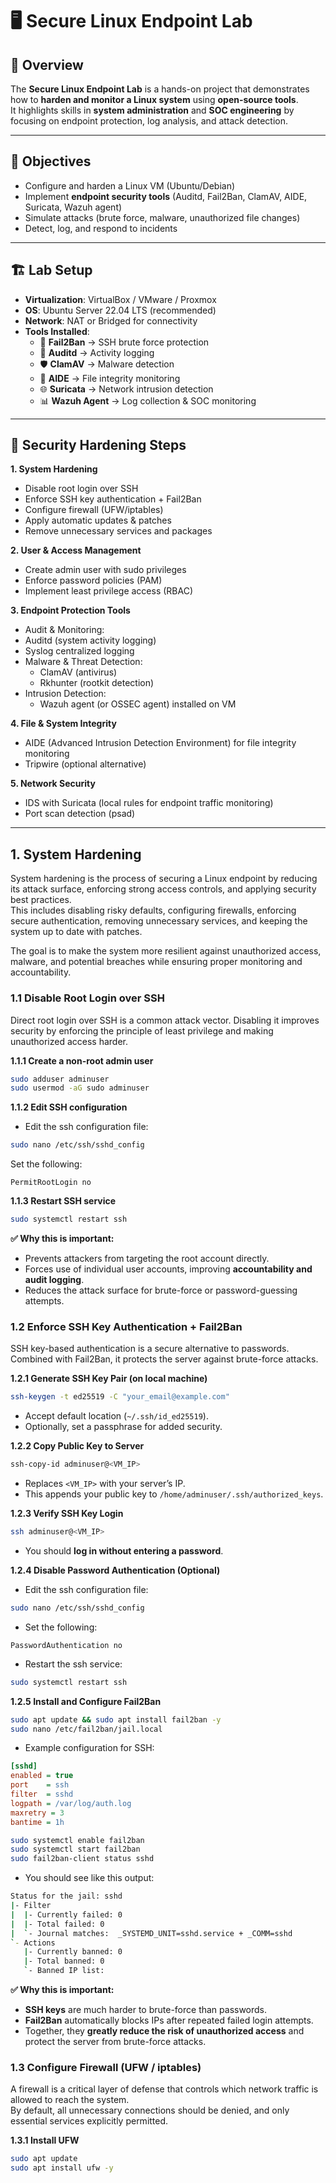 # 🖥️ Secure Linux Endpoint Lab

## 📌 Overview
The **Secure Linux Endpoint Lab** is a hands-on project that demonstrates how to **harden and monitor a Linux system** using **open-source tools**.  
It highlights skills in **system administration** and **SOC engineering** by focusing on endpoint protection, log analysis, and attack detection.  

---

## 🎯 Objectives
- Configure and harden a Linux VM (Ubuntu/Debian)  
- Implement **endpoint security tools** (Auditd, Fail2Ban, ClamAV, AIDE, Suricata, Wazuh agent)  
- Simulate attacks (brute force, malware, unauthorized file changes)  
- Detect, log, and respond to incidents  

---

## 🏗️ Lab Setup
- **Virtualization**: VirtualBox / VMware / Proxmox  
- **OS**: Ubuntu Server 22.04 LTS (recommended)  
- **Network**: NAT or Bridged for connectivity  
- **Tools Installed**:  
  - 🔐 **Fail2Ban** → SSH brute force protection  
  - 🔑 **Auditd** → Activity logging  
  - 🛡️ **ClamAV** → Malware detection  
  - 📂 **AIDE** → File integrity monitoring  
  - 🌐 **Suricata** → Network intrusion detection  
  - 📊 **Wazuh Agent** → Log collection & SOC monitoring  

---

## 🔐 Security Hardening Steps

**1. System Hardening**

- Disable root login over SSH
- Enforce SSH key authentication + Fail2Ban
- Configure firewall (UFW/iptables)
- Apply automatic updates & patches
- Remove unnecessary services and packages

**2. User & Access Management**

- Create admin user with sudo privileges
- Enforce password policies (PAM)
- Implement least privilege access (RBAC)

**3. Endpoint Protection Tools**

- Audit & Monitoring:
- Auditd (system activity logging)
- Syslog centralized logging
- Malware & Threat Detection:
    - ClamAV (antivirus)
    - Rkhunter (rootkit detection)
- Intrusion Detection:
    - Wazuh agent (or OSSEC agent) installed on VM

**4. File & System Integrity**

- AIDE (Advanced Intrusion Detection Environment) for file integrity monitoring
- Tripwire (optional alternative)

**5. Network Security**

- IDS with Suricata (local rules for endpoint traffic monitoring)
- Port scan detection (psad)

---

## 1. System Hardening

System hardening is the process of securing a Linux endpoint by reducing its attack surface, enforcing strong access controls, and applying security best practices.  
This includes disabling risky defaults, configuring firewalls, enforcing secure authentication, removing unnecessary services, and keeping the system up to date with patches.  

The goal is to make the system more resilient against unauthorized access, malware, and potential breaches while ensuring proper monitoring and accountability.

### 1.1 Disable Root Login over SSH

Direct root login over SSH is a common attack vector. Disabling it improves security by enforcing the principle of least privilege and making unauthorized access harder.

**1.1.1 Create a non-root admin user**

```bash
sudo adduser adminuser
sudo usermod -aG sudo adminuser
```

**1.1.2 Edit SSH configuration**

- Edit the ssh configuration file:
```bash
sudo nano /etc/ssh/sshd_config
```

Set the following:

```nginx
PermitRootLogin no
```

**1.1.3 Restart SSH service**

```bash
sudo systemctl restart ssh
```

**✅ Why this is important:**

- Prevents attackers from targeting the root account directly.
- Forces use of individual user accounts, improving **accountability and audit logging**.
- Reduces the attack surface for brute-force or password-guessing attempts.

### 1.2 Enforce SSH Key Authentication + Fail2Ban

SSH key-based authentication is a secure alternative to passwords. Combined with Fail2Ban, it protects the server against brute-force attacks.

**1.2.1 Generate SSH Key Pair (on local machine)**

```bash
ssh-keygen -t ed25519 -C "your_email@example.com"
```
- Accept default location (`~/.ssh/id_ed25519`).
- Optionally, set a passphrase for added security.

**1.2.2 Copy Public Key to Server**

```bash
ssh-copy-id adminuser@<VM_IP>
```
- Replaces `<VM_IP>` with your server’s IP.
- This appends your public key to `/home/adminuser/.ssh/authorized_keys`.

**1.2.3 Verify SSH Key Login**

```bash
ssh adminuser@<VM_IP>
```
- You should **log in without entering a password**.

**1.2.4 Disable Password Authentication (Optional)**

- Edit the ssh configuration file:
```bash
sudo nano /etc/ssh/sshd_config
```

- Set the following:
```nginx
PasswordAuthentication no
```

- Restart the ssh service:
```bash
sudo systemctl restart ssh
```

**1.2.5 Install and Configure Fail2Ban**

```bash
sudo apt update && sudo apt install fail2ban -y
sudo nano /etc/fail2ban/jail.local
```

- Example configuration for SSH:
```ini
[sshd]
enabled = true
port    = ssh
filter  = sshd
logpath = /var/log/auth.log
maxretry = 3
bantime = 1h
```

```bash
sudo systemctl enable fail2ban
sudo systemctl start fail2ban
sudo fail2ban-client status sshd
```

- You should see like this output:

```bash
Status for the jail: sshd
|- Filter
|  |- Currently failed:	0
|  |- Total failed:	0
|  `- Journal matches:	_SYSTEMD_UNIT=sshd.service + _COMM=sshd
`- Actions
   |- Currently banned:	0
   |- Total banned:	0
   `- Banned IP list:	
```

**✅ Why this is important:**

- **SSH keys** are much harder to brute-force than passwords.
- **Fail2Ban** automatically blocks IPs after repeated failed login attempts.
- Together, they **greatly reduce the risk of unauthorized access** and protect the server from brute-force attacks.

### 1.3 Configure Firewall (UFW / iptables)

A firewall is a critical layer of defense that controls which network traffic is allowed to reach the system.  
By default, all unnecessary connections should be denied, and only essential services explicitly permitted. 

**1.3.1 Install UFW**

```bash
sudo apt update
sudo apt install ufw -y
```


